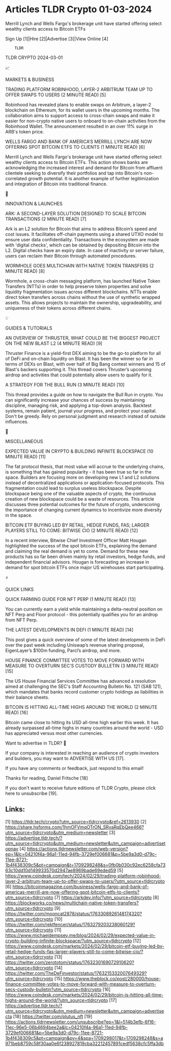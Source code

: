 # Articles TLDR Crypto 01-03-2024

Merrill Lynch and Wells Fargo's brokerage unit have started offering
select wealthy clients access to Bitcoin ETFs  

Sign Up [1]|Hire [2]|Advertise [3]|View Online [4] 

		TLDR 

TLDR CRYPTO 2024-03-01

📈 

MARKETS & BUSINESS

 TRADING PLATFORM ROBINHOOD, LAYER-2 ARBITRUM TEAM UP TO OFFER SWAPS
TO USERS (2 MINUTE READ) [5] 

 Robinhood has revealed plans to enable swaps on Arbitrum, a layer-2
blockchain on Ethereum, for its wallet users in the upcoming months.
The collaboration aims to support access to cross-chain swaps and make
it easier for non-crypto native users to onboard to on-chain
activities from the Robinhood Wallet. The announcement resulted in an
over 11% surge in ARB's token price. 

 WELLS FARGO AND BANK OF AMERICA’S MERRILL LYNCH ARE NOW OFFERING
SPOT BITCOIN ETFS TO CLIENTS (1 MINUTE READ) [6] 

 Merrill Lynch and Wells Fargo's brokerage unit have started offering
select wealthy clients access to Bitcoin ETFs. This action shows banks
are acknowledging the increased interest and demand for Bitcoin from
affluent clientele seeking to diversify their portfolios and tap into
Bitcoin's non-correlated growth potential. It is another example of
further legitimization and integration of Bitcoin into traditional
finance. 

🚀 

INNOVATION & LAUNCHES

 ARK: A SECOND-LAYER SOLUTION DESIGNED TO SCALE BITCOIN TRANSACTIONS
(2 MINUTE READ) [7] 

 Ark is an L2 solution for Bitcoin that aims to address Bitcoin’s
speed and cost issues. It facilitates off-chain payments using a
shared UTXO model to ensure user data confidentiality. Transactions in
the ecosystem are made with 'digital checks', which can be obtained by
depositing Bitcoin into the L2. Digital checks have an expiry date. In
case of inactivity or server failure, users can reclaim their Bitcoin
through automated procedures. 

 WORMHOLE GOES MULTICHAIN WITH NATIVE TOKEN TRANSFERS (2 MINUTE READ)
[8] 

 Wormhole, a cross-chain messaging platform, has launched Native Token
Transfers (NTTs) in order to help preserve token properties and solve
liquidity fragmentation issues across different blockchains. NTTs
enable direct token transfers across chains without the use of
synthetic wrapped assets. This allows projects to maintain the
ownership, upgradeability, and uniqueness of their tokens across
different chains. 

💡 

GUIDES & TUTORIALS

 AN OVERVIEW OF THRUSTER, WHAT COULD BE THE BIGGEST PROJECT ON THE NEW
BLAST L2 (4 MINUTE READ) [9] 

 Thruster Finance is a yield-first DEX aiming to be the go-to platform
for all of DeFi and on-chain liquidity on Blast. It has been the
winner so far in terms of DEXs on Blast, with over half of Big Bang
contest winners and 15 of Blast's backers supporting it. This thread
covers Thruster’s upcoming airdrop and activities that could
potentially allow users to qualify for it. 

 A STRATEGY FOR THE BULL RUN (3 MINUTE READ) [10] 

 This thread provides a guide on how to navigate the Bull Run in
crypto. You can significantly increase your chances of success by
maintaining discipline, managing risk, and applying a top-down
analysis. Backtest systems, remain patient, journal your progress, and
protect your capital. Don't be greedy. Rely on personal judgment and
research instead of outside influences. 

🦄 

MISCELLANEOUS

 EXPECTED VALUE IN CRYPTO & BUILDING INFINITE BLOCKSPACE (10 MINUTE
READ) [11] 

 The fat protocol thesis, that most value will accrue to the
underlying chains, is something that has gained popularity - it has
been true so far in the space. Builders are focusing more on
developing new L1 and L2 solutions instead of decentralized
applications or application-focused protocols. This fragmentation
could lead to surplus useless blockspace. Despite blockspace being one
of the valuable aspects of crypto, the continuous creation of new
blockspace could be a waste of resources. This article discusses three
potential outcomes for the future of crypto, underscoring the
importance of changing current dynamics to incentivize more diversity
in the space. 

 BITCOIN ETF BUYING LED BY RETAIL, HEDGE FUNDS, FAS; LARGER PLAYERS
STILL TO COME: BITWISE CIO (2 MINUTE READ) [12] 

 In a recent interview, Bitwise Chief Investment Officer Matt Hougan
highlighted the success of the spot bitcoin ETFs, explaining the
demand and claiming the real demand is yet to come. Demand for these
new products has so far been driven mainly by retail investors, hedge
funds, and independent financial advisors. Hougan is forecasting an
increase in demand for spot bitcoin ETFs once major US wirehouses
start participating. 

⚡ 

QUICK LINKS

 QUICK FARMING GUIDE FOR NFT PERP (1 MINUTE READ) [13] 

 You can currently earn a yield while maintaining a delta-neutral
position on NFT Perp and Floor protocol - this potentially qualifies
you for an airdrop from NFT Perp. 

 THE LATEST DEVELOPMENTS IN DEFI (1 MINUTE READ) [14] 

 This post gives a quick overview of some of the latest developments
in DeFi over the past week including Uniswap’s revenue sharing
proposal, EigenLayer’s $100m funding, Parcl’s airdrop, and more. 

 HOUSE FINANCE COMMITTEE VOTES TO MOVE FORWARD WITH MEASURE TO
OVERTURN SEC'S CUSTODY BULLETIN (3 MINUTE READ) [15] 

 The US House Financial Services Committee has advanced a resolution
aimed at challenging the SEC's Staff Accounting Bulletin No. 121 (SAB
121), which mandates that banks record customer crypto holdings as
liabilities in their balance sheets. 

 BITCOIN IS HITTING ALL-TIME HIGHS AROUND THE WORLD (2 MINUTE READ)
[16] 

 Bitcoin came close to hitting its USD all-time high earlier this
week. It has already surpassed all-time highs in many countries around
the world - USD has appreciated versus most other currencies. 

Want to advertise in TLDR? 📰

 If your company is interested in reaching an audience of crypto
investors and builders, you may want to ADVERTISE WITH US [17]. 

 If you have any comments or feedback, just respond to this email! 

Thanks for reading, 
Daniel Fritsche [18] 

If you don't want to receive future editions of TLDR Crypto,
please click here to unsubscribe [19]. 

 

Links:
------
[1] https://tldr.tech/crypto?utm_source=tldrcrypto&ref=2613930
[2] https://share.hsforms.com/1hmOFVmqOTrON_SRvaRqEbQee466?utm_source=tldrcrypto&utm_medium=newsletter
[3] https://advertise.tldr.tech/?utm_source=tldrcrypto&utm_medium=newsletter&utm_campaign=advertisetopnav
[4] https://actions.tldrnewsletter.com/web-version?ep=1&lc=04210f4a-96a1-11ed-94fb-3729ef006681&p=5be9a3d0-d79c-11ee-8721-1b4f438309c5&pt=campaign&t=1709298248&s=0fb0b030c92ec6258cfa7363c10dd10d149933570d2947ae8969bade69eded59
[5] https://www.coindesk.com/tech/2024/02/29/trading-platform-robinhood-layer-2-arbitrum-team-up-to-offer-swaps-to-users/?utm_source=tldrcrypto
[6] https://bitcoinmagazine.com/business/wells-fargo-and-bank-of-americas-merrill-are-now-offering-spot-bitcoin-etfs-to-clients?utm_source=tldrcrypto
[7] https://arkdev.info/?utm_source=tldrcrypto
[8] https://blockworks.co/news/multichain-native-token-transfers?utm_source=tldrcrypto
[9] https://twitter.com/mooncat2878/status/1763308926148174320?utm_source=tldrcrypto
[10] https://twitter.com/rektfencer/status/1763279203238060129?utm_source=tldrcrypto
[11] https://www.michaeldempsey.me/blog/2024/02/29/expected-value-in-crypto-building-infinite-blockspace/?utm_source=tldrcrypto
[12] https://www.coindesk.com/markets/2024/02/29/bitcoin-etf-buying-led-by-retail-hedge-funds-fas-larger-players-still-to-come-bitwise-cio/?utm_source=tldrcrypto
[13] https://twitter.com/zerototom/status/1763230169072910620?utm_source=tldrcrypto
[14] https://twitter.com/TheDeFinvestor/status/1763215332007649329?utm_source=tldrcrypto
[15] https://www.theblock.co/post/280000/house-finance-committee-votes-to-move-forward-with-measure-to-overturn-secs-custody-bulletin?utm_source=tldrcrypto
[16] https://www.coindesk.com/markets/2024/02/29/bitcoin-is-hitting-all-time-highs-around-the-world/?utm_source=tldrcrypto
[17] https://advertise.tldr.tech/?utm_source=tldrcrypto&utm_medium=newsletter&utm_campaign=advertisecta
[18] https://twitter.com/plutus_nft
[19] https://actions.tldrnewsletter.com/unsubscribe?ep=1&l=514b3efb-6f16-11ec-96e5-06b4694bee2a&lc=04210f4a-96a1-11ed-94fb-3729ef006681&p=5be9a3d0-d79c-11ee-8721-1b4f438309c5&pt=campaign&pv=4&spa=1709298017&t=1709298248&s=a971beb8759c58f30aa0e6f238927819cba32212457891cedf5638cfc5ffa3db
